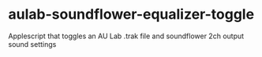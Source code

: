 aulab-soundflower-equalizer-toggle
==================================

Applescript that toggles an AU Lab .trak file and soundflower 2ch output sound settings
